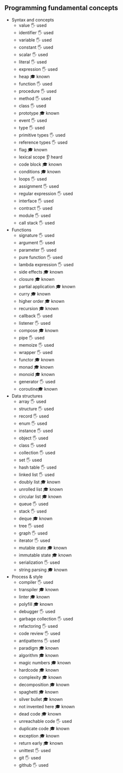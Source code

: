 ## Programming fundamental concepts

- Syntax and concepts
  - value 🖐️ used
  - identifier 🖐️ used
  - variable 🖐️ used
  - constant 🖐️ used
  - scalar 🖐️ used
  - literal 🖐️ used
  - expression 🖐️ used
  - heap 🎓 known
  - function 🖐️ used
  - procedure 🖐️ used
  - method 🖐️ used
  - class 🖐️ used
  - prototype 🎓 known
  - event 🖐️ used
  - type 🖐️ used
  - primitive types 🖐️ used
  - reference types 🖐️ used
  - flag 🎓 known
  - lexical scope 👂 heard
  - code block  🎓 known
  - conditions 🎓 known
  - loops 🖐️ used
  - assignment 🖐️ used
  - regular expression 🖐️ used
  - interface 🖐️ used
  - contract 🖐️ used
  - module 🖐️ used
  - call stack 🖐️ used
- Functions
  - signature  🖐️ used
  - argument 🖐️ used
  - parameter 🖐️ used
  - pure function 🖐️ used
  - lambda expression 🖐️ used
  - side effects 🎓 known
  - closure 🎓 known
  - partial application 🎓 known
  - curry 🎓 known
  - higher order 🎓 known
  - recursion 🎓 known
  - callback 🖐️ used
  - listener 🖐️ used
  - compose  🎓 known
  - pipe 🖐️ used
  - memoize 🖐️ used
  - wrapper 🖐️ used
  - functor 🎓 known
  - monad 🎓 known
  - monoid 🎓 known
  - generator 🖐️ used
  - coroutine🎓 known
- Data structures
  - array 🖐️ used
  - structure 🖐️ used
  - record 🖐️ used
  - enum 🖐️ used
  - instance 🖐️ used
  - object 🖐️ used
  - class 🖐️ used
  - collection 🖐️ used
  - set 🖐️ used
  - hash table 🖐️ used
  - linked list 🖐️ used
  - doubly list 🎓 known
  - unrolled list 🎓 known
  - circular list 🎓 known
  - queue 🖐️ used
  - stack 🖐️ used
  - deque 🎓 known
  - tree 🖐️ used
  - graph 🖐️ used
  - iterator 🖐️ used
  - mutable state 🎓 known
  - immutable state 🎓 known
  - serialization 🖐️ used
  - string parsing 🎓 known
- Process & style
  - compiler  🖐️ used
  - transpiler 🎓 known
  - linter 🎓 known
  - polyfill 🎓 known
  - debugger 🖐️ used
  - garbage collection 🖐️ used
  - refactoring 🖐️ used
  - code review 🖐️ used
  - antipatterns 🖐️ used
  - paradigm  🎓 known
  - algorithm 🎓 known
  - magic numbers 🎓 known
  - hardcode 🎓 known
  - complexity 🎓 known
  - decomposition 🎓 known
  - spaghetti  🎓 known
  - silver bullet 🎓 known
  - not invented here 🎓 known
  - dead code 🎓 known
  - unreachable code 🖐️ used
  - duplicate code 🎓 known
  - exception 🎓 known
  - return early 🎓 known
  - unittest 🖐️ used
  - git 🖐️ used
  - github 🖐️ used
